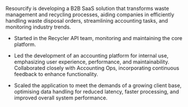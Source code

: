 Resourcify is developing a B2B SaaS solution that transforms waste management and recycling processes, aiding companies
in efficiently handling waste disposal orders, streamlining accounting tasks, and monitoring industry trends.

- Started in the Recycler API team, monitoring and maintaining the core platform.

- Led the development of an accounting platform for internal use, emphasizing user experience, performance,
  and maintainability. Collaborated closely with Accounting Ops, incorporating continuous feedback to enhance
  functionality.

- Scaled the application to meet the demands of a growing client base, optimising data handling for reduced latency,
  faster processing, and improved overall system performance.

